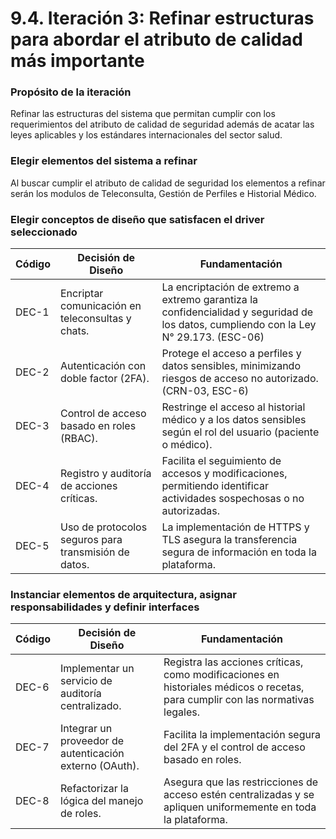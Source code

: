 # 9.4. Iteración 3: Refinar estructuras para abordar el atributo de calidad más importante

### Propósito de la iteración
Refinar las estructuras del sistema que permitan cumplir con los requerimientos del atributo de calidad de seguridad además de acatar las leyes aplicables y los estándares internacionales del sector salud.

### Elegir elementos del sistema a refinar
Al buscar cumplir el atributo de calidad de seguridad los elementos a refinar serán los modulos de Teleconsulta, Gestión de Perfiles e Historial Médico.

### Elegir conceptos de diseño que satisfacen el driver seleccionado

| Código   | Decisión de Diseño                              | Fundamentación                                                                                                               |
|----------|-------------------------------------------------|----------------------------------------------------------------------------------------------------------------------------|
| DEC-1    | Encriptar comunicación en teleconsultas y chats. | La encriptación de extremo a extremo garantiza la confidencialidad y seguridad de los datos, cumpliendo con la Ley N° 29.173. (ESC-06)|
| DEC-2    | Autenticación con doble factor (2FA).            | Protege el acceso a perfiles y datos sensibles, minimizando riesgos de acceso no autorizado. (CRN-03, ESC-6)                  |
| DEC-3    | Control de acceso basado en roles (RBAC).        | Restringe el acceso al historial médico y a los datos sensibles según el rol del usuario (paciente o médico).               |
| DEC-4    | Registro y auditoría de acciones críticas.       | Facilita el seguimiento de accesos y modificaciones, permitiendo identificar actividades sospechosas o no autorizadas.      |
| DEC-5    | Uso de protocolos seguros para transmisión de datos.| La implementación de HTTPS y TLS asegura la transferencia segura de información en toda la plataforma.                      |


### Instanciar elementos de arquitectura, asignar responsabilidades y definir interfaces

| Código   | Decisión de Diseño                                     | Fundamentación                                                                                                                |
|----------|--------------------------------------------------------|-----------------------------------------------------------------------------------------------------------------------------|
| DEC-6    | Implementar un servicio de auditoría centralizado.     | Registra las acciones críticas, como modificaciones en historiales médicos o recetas, para cumplir con las normativas legales.|
| DEC-7    | Integrar un proveedor de autenticación externo (OAuth).| Facilita la implementación segura del 2FA y el control de acceso basado en roles.                                            |
| DEC-8    | Refactorizar la lógica del manejo de roles.            | Asegura que las restricciones de acceso estén centralizadas y se apliquen uniformemente en toda la plataforma.                |
